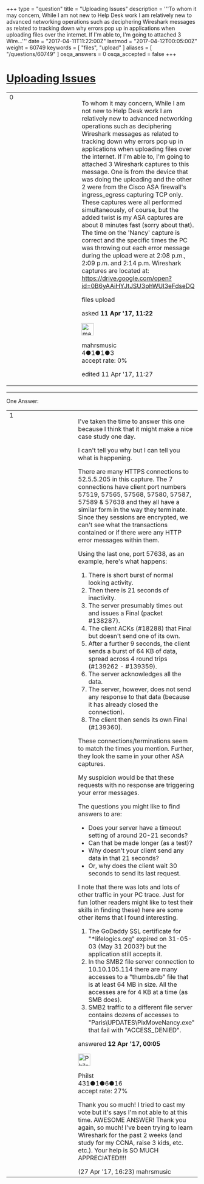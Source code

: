 +++
type = "question"
title = "Uploading Issues"
description = '''To whom it may concern, While I am not new to Help Desk work I am relatively new to advanced networking operations such as deciphering Wireshark messages as related to tracking down why errors pop up in applications when uploading files over the internet. If I&#x27;m able to, I&#x27;m going to attached 3 Wire...'''
date = "2017-04-11T11:22:00Z"
lastmod = "2017-04-12T00:05:00Z"
weight = 60749
keywords = [ "files", "upload" ]
aliases = [ "/questions/60749" ]
osqa_answers = 0
osqa_accepted = false
+++

<div class="headNormal">

# [Uploading Issues](/questions/60749/uploading-issues)

</div>

<div id="main-body">

<div id="askform">

<table id="question-table" style="width:100%;"><colgroup><col style="width: 50%" /><col style="width: 50%" /></colgroup><tbody><tr class="odd"><td style="width: 30px; vertical-align: top"><div class="vote-buttons"><div id="post-60749-score" class="post-score" title="current number of votes">0</div><div id="favorite-count" class="favorite-count"></div></div></td><td><div id="item-right"><div class="question-body"><p>To whom it may concern, While I am not new to Help Desk work I am relatively new to advanced networking operations such as deciphering Wireshark messages as related to tracking down why errors pop up in applications when uploading files over the internet. If I'm able to, I'm going to attached 3 Wireshark captures to this message. One is from the device that was doing the uploading and the other 2 were from the Cisco ASA firewall's ingress_egress capturing TCP only. These captures were all performed simultaneously, of course, but the added twist is my ASA captures are about 8 minutes fast (sorry about that). The time on the 'Nancy' capture is correct and the specific times the PC was throwing out each error message during the upload were at 2:08 p.m., 2:09 p.m. and 2:14 p.m. Wireshark captures are located at: <a href="https://drive.google.com/open?id=0B6yAAiHYJtJSU3phWUl3eFdseDQ">https://drive.google.com/open?id=0B6yAAiHYJtJSU3phWUl3eFdseDQ</a></p></div><div id="question-tags" class="tags-container tags">files upload</div><div id="question-controls" class="post-controls"></div><div class="post-update-info-container"><div class="post-update-info post-update-info-user"><p>asked <strong>11 Apr '17, 11:22</strong></p><img src="https://secure.gravatar.com/avatar/03a8fb8c182668999f380e3dc4193ac9?s=32&amp;d=identicon&amp;r=g" class="gravatar" width="32" height="32" alt="mahrsmusic&#39;s gravatar image" /><p>mahrsmusic<br />
<span class="score" title="4 reputation points">4</span><span title="1 badges"><span class="badge1">●</span><span class="badgecount">1</span></span><span title="1 badges"><span class="silver">●</span><span class="badgecount">1</span></span><span title="3 badges"><span class="bronze">●</span><span class="badgecount">3</span></span><br />
<span class="accept_rate" title="Rate of the user&#39;s accepted answers">accept rate:</span> <span title="mahrsmusic has no accepted answers">0%</span></p></div><div class="post-update-info post-update-info-edited"><p>edited 11 Apr '17, 11:27</p></div></div><div id="comments-container-60749" class="comments-container"></div><div id="comment-tools-60749" class="comment-tools"></div><div class="clear"></div><div id="comment-60749-form-container" class="comment-form-container"></div><div class="clear"></div></div></td></tr></tbody></table>

------------------------------------------------------------------------

<div class="tabBar">

<span id="sort-top"></span>

<div class="headQuestions">

One Answer:

</div>

</div>

<span id="60756"></span>

<div id="answer-container-60756" class="answer">

<table style="width:100%;"><colgroup><col style="width: 50%" /><col style="width: 50%" /></colgroup><tbody><tr class="odd"><td style="width: 30px; vertical-align: top"><div class="vote-buttons"><div id="post-60756-score" class="post-score" title="current number of votes">1</div></div></td><td><div class="item-right"><div class="answer-body"><p>I've taken the time to answer this one because I think that it might make a nice case study one day.</p><p>I can't tell you why but I can tell you what is happening.</p><p>There are many HTTPS connections to 52.5.5.205 in this capture. The 7 connections have client port numbers 57519, 57565, 57568, 57580, 57587, 57589 &amp; 57638 and they all have a similar form in the way they terminate. Since they sessions are encrypted, we can't see what the transactions contained or if there were any HTTP error messages within them.</p><p>Using the last one, port 57638, as an example, here's what happens:</p><ol><li>There is short burst of normal looking activity.</li><li>Then there is 21 seconds of inactivity.</li><li>The server presumably times out and issues a Final (packet #138287).</li><li>The client ACKs (#18288) that Final but doesn't send one of its own.</li><li>After a further 9 seconds, the client sends a burst of 64 KB of data, spread across 4 round trips (#139262 - #139359).</li><li>The server acknowledges all the data.</li><li>The server, however, does not send any response to that data (because it has already closed the connection).</li><li>The client then sends its own Final (#139360).</li></ol><p>These connections/terminations seem to match the times you mention. Further, they look the same in your other ASA captures.</p><p>My suspicion would be that these requests with no response are triggering your error messages.</p><p>The questions you might like to find answers to are:</p><ul><li>Does your server have a timeout setting of around 20-21 seconds?</li><li>Can that be made longer (as a test)?</li><li>Why doesn't your client send any data in that 21 seconds?</li><li>Or, why does the client wait 30 seconds to send its last request.</li></ul><p>I note that there was lots and lots of other traffic in your PC trace. Just for fun (other readers might like to test their skills in finding these) here are some other items that I found interesting.</p><ol><li>The GoDaddy SSL certificate for "*lifelogics.org" expired on 31-05-03 (May 31 2003?) but the application still accepts it.</li><li>In the SMB2 file server connection to 10.10.105.114 there are many accesses to a "thumbs.db" file that is at least 64 MB in size. All the accesses are for 4 KB at a time (as SMB does).</li><li>SMB2 traffic to a different file server contains dozens of accesses to "Paris\UPDATES\PixMoveNancy.exe" that fail with "ACCESS_DENIED".</li></ol></div><div class="answer-controls post-controls"></div><div class="post-update-info-container"><div class="post-update-info post-update-info-user"><p>answered <strong>12 Apr '17, 00:05</strong></p><img src="https://secure.gravatar.com/avatar/35a0c1d0cf15b9d54d73bf54ae28abcd?s=32&amp;d=identicon&amp;r=g" class="gravatar" width="32" height="32" alt="Philst&#39;s gravatar image" /><p>Philst<br />
<span class="score" title="431 reputation points">431</span><span title="1 badges"><span class="badge1">●</span><span class="badgecount">1</span></span><span title="6 badges"><span class="silver">●</span><span class="badgecount">6</span></span><span title="16 badges"><span class="bronze">●</span><span class="badgecount">16</span></span><br />
<span class="accept_rate" title="Rate of the user&#39;s accepted answers">accept rate:</span> <span title="Philst has 6 accepted answers">27%</span></p></div></div><div id="comments-container-60756" class="comments-container"><span id="61082"></span><div id="comment-61082" class="comment"><div id="post-61082-score" class="comment-score"></div><div class="comment-text"><p>Thank you so much! I tried to cast my vote but it's says I'm not able to at this time. AWESOME ANSWER! Thank you again, so much! I've been trying to learn Wireshark for the past 2 weeks (and study for my CCNA, raise 3 kids, etc. etc.). Your help is SO MUCH APPRECIATED!!!!</p></div><div id="comment-61082-info" class="comment-info"><span class="comment-age">(27 Apr '17, 16:23)</span> mahrsmusic</div></div></div><div id="comment-tools-60756" class="comment-tools"></div><div class="clear"></div><div id="comment-60756-form-container" class="comment-form-container"></div><div class="clear"></div></div></td></tr></tbody></table>

</div>

<div class="paginator-container-left">

</div>

</div>

</div>

